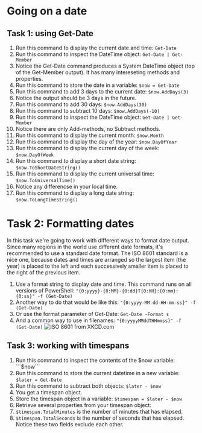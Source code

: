 # Going on a date

## Task 1: using Get-Date
1. Run this command to display the current date and time: ```Get-Date```
1. Run this command to inspect the DateTime object: ```Get-Date | Get-Member```
1. Notice the Get-Date command produces a System.DateTime object (top of the Get-Member output). It has many intereseting methods and properties.
1. Run this command to store the date in a variable: ```$now = Get-Date```
1. Run this command to add 3 days to the current date: ```$now.AddDays(3)```
1. Notice the output should be 3 days in the future.
1. Run this command to add 30 days: ```$now.AddDays(30)```
1. Run this command to subtract 10 days: ```$now.AddDays(-10)```
1. Run this command to inspect the DateTime object: ```Get-Date | Get-Member```
1. Notice there are only Add-methods, no Subtract methods.
1. Run this command to display the current month: ```$now.Month```
1. Run this command to display the day of the year: ```$now.DayOfYear```
1. Run this command to display the current day of the week: ```$now.DayOfWeek```
1. Run this command to display a short date string: ```$now.ToShortDateString()```
1. Run this command to display the current universal time: ```$now.ToUniversalTime()```
1. Notice any differencse in your local time.
1. Run this command to display a long date string: ```$now.ToLongTimeString()```


# Task 2: Formatting dates
In this task we're going to work with different ways to format date output. Since many regions in the world use different date formats, it's recommended to use a standard date format. The ISO 8601 standard is a nice one, because dates and times are arranged so the largest item (the year) is placed to the left and each successively smaller item is placed to the right of the previous item.
1. Use a format string to display date and time. This command runs on all versions of PowerShell: ```"{0:yyyy}-{0:MM}-{0:dd}T{0:HH}:{0:mm}:{0:ss}" -f (Get-Date)```
2. Another way to do that would be like this: ```"{0:yyyy-MM-dd-HH-mm-ss}" -f (Get-Date)```
3. Or use the format parameter of Get-Date: ```Get-Date -Format s```
4. And a common way to use in filenames: ```"{0:yyyyMMddTHHmmss}" -f (Get-Date)```
![ISO 8601 from XKCD.com](https://imgs.xkcd.com/comics/iso_8601.png)

## Task 3: working with timespans
1. Run this command to inspect the contents of the $now variable: ```$now```
1. Run this command to store the current datetime in a new variable: ```$later = Get-Date```
1. Run this command to subtract both objects: ```$later - $now```
1. You get a timespan object.
1. Store the timespan object in a variable: ```$timespan = $later - $now```
1. Retrieve several properties from your timespan object:
1. ```$timespan.TotalMinutes``` is the number of minutes that has elapsed.
1. ```$timespan.TotalSeconds``` is the number of seconds that has elapsed. Notice these two fields exclude each other.




